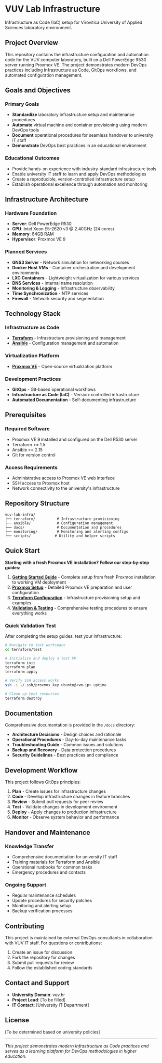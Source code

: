 # VUV Lab Infrastructure

Infrastructure as Code (IaC) setup for Virovitica University of Applied Sciences laboratory environment.

## Project Overview

This repository contains the infrastructure configuration and automation code for the VUV computer laboratory, built on a Dell PowerEdge R530 server running Proxmox VE. The project demonstrates modern DevOps practices including Infrastructure as Code, GitOps workflows, and automated configuration management.

## Goals and Objectives

### Primary Goals
- **Standardize** laboratory infrastructure setup and maintenance procedures
- **Automate** virtual machine and container provisioning using modern DevOps tools
- **Document** operational procedures for seamless handover to university IT staff
- **Demonstrate** DevOps best practices in an educational environment

### Educational Outcomes
- Provide hands-on experience with industry-standard infrastructure tools
- Enable university IT staff to learn and apply DevOps methodologies
- Create a reproducible, version-controlled infrastructure setup
- Establish operational excellence through automation and monitoring

## Infrastructure Architecture

### Hardware Foundation
- **Server**: Dell PowerEdge R530
- **CPU**: Intel Xeon E5-2620 v3 @ 2.40GHz (24 cores)
- **Memory**: 64GB RAM
- **Hypervisor**: Proxmox VE 9

### Planned Services
- **GNS3 Server** - Network simulation for networking courses
- **Docker Host VMs** - Container orchestration and development environments
- **LXC Containers** - Lightweight virtualization for various services
- **DNS Services** - Internal name resolution
- **Monitoring & Logging** - Infrastructure observability
- **Time Synchronization** - NTP services
- **Firewall** - Network security and segmentation

## Technology Stack

### Infrastructure as Code
- **[Terraform](https://terraform.io/)** - Infrastructure provisioning and management
- **[Ansible](https://ansible.com/)** - Configuration management and automation

### Virtualization Platform
- **[Proxmox VE](https://proxmox.com/)** - Open-source virtualization platform

### Development Practices
- **GitOps** - Git-based operational workflows
- **Infrastructure as Code (IaC)** - Version-controlled infrastructure
- **Automated Documentation** - Self-documenting infrastructure

## Prerequisites

### Required Software
- Proxmox VE 9 installed and configured on the Dell R530 server
- Terraform >= 1.5
- Ansible >= 2.15
- Git for version control

### Access Requirements
- Administrative access to Proxmox VE web interface
- SSH access to Proxmox host
- Network connectivity to the university's infrastructure

## Repository Structure

```
vuv-lab-infra/
├── terraform/          # Infrastructure provisioning
├── ansible/            # Configuration management
├── docs/               # Documentation and procedures
├── monitoring/         # Monitoring and alerting configs
└── scripts/           # Utility and helper scripts
```

## Quick Start

**Starting with a fresh Proxmox VE installation? Follow our step-by-step guides:**

1. **[Getting Started Guide](docs/getting-started.md)** - Complete setup from fresh Proxmox installation to working VM deployment
2. **[Proxmox Setup](docs/proxmox-setup.md)** - Detailed Proxmox VE preparation and user configuration
3. **[Terraform Configuration](docs/terraform-configuration.md)** - Infrastructure provisioning setup and examples
4. **[Validation & Testing](docs/validation-testing.md)** - Comprehensive testing procedures to ensure everything works

### Quick Validation Test

After completing the setup guides, test your infrastructure:

```bash
# Navigate to test workspace
cd terraform/test

# Initialize and deploy a test VM
terraform init
terraform plan
terraform apply

# Verify SSH access works
ssh -i ~/.ssh/proxmox_key ubuntu@<vm-ip> uptime

# Clean up test resources
terraform destroy
```

## Documentation

Comprehensive documentation is provided in the `/docs` directory:

- **Architecture Decisions** - Design choices and rationale
- **Operational Procedures** - Day-to-day maintenance tasks
- **Troubleshooting Guide** - Common issues and solutions
- **Backup and Recovery** - Data protection procedures
- **Security Guidelines** - Best practices and compliance

## Development Workflow

This project follows GitOps principles:

1. **Plan** - Create issues for infrastructure changes
2. **Code** - Develop infrastructure changes in feature branches
3. **Review** - Submit pull requests for peer review
4. **Test** - Validate changes in development environment
5. **Deploy** - Apply changes to production infrastructure
6. **Monitor** - Observe system behavior and performance

## Handover and Maintenance

### Knowledge Transfer
- Comprehensive documentation for university IT staff
- Training materials for Terraform and Ansible
- Operational runbooks for common tasks
- Emergency procedures and contacts

### Ongoing Support
- Regular maintenance schedules
- Update procedures for security patches
- Monitoring and alerting setup
- Backup verification processes

## Contributing

This project is maintained by external DevOps consultants in collaboration with VUV IT staff. For questions or contributions:

1. Create an issue for discussion
2. Fork the repository for changes
3. Submit pull requests for review
4. Follow the established coding standards

## Contact and Support

- **University Domain**: vuv.hr
- **Project Lead**: [To be filled]
- **IT Contact**: [University IT Department]

## License

[To be determined based on university policies]

---

*This project demonstrates modern Infrastructure as Code practices and serves as a learning platform for DevOps methodologies in higher education.*